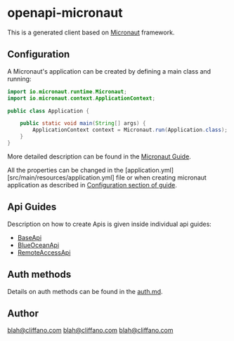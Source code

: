# openapi-micronaut

This is a generated client based on [Micronaut](https://micronaut.io/) framework.

## Configuration

A Micronaut's application can be created by defining a main class and running:
```java
import io.micronaut.runtime.Micronaut;
import io.micronaut.context.ApplicationContext;

public class Application {

    public static void main(String[] args) {
        ApplicationContext context = Micronaut.run(Application.class);
    }
}
```

More detailed description can be found in the [Micronaut Guide](https://docs.micronaut.io/latest/guide/#ideSetup).

All the properties can be changed in the [application.yml][src/main/resources/application.yml] file or when creating micronaut application as described in [Configuration section of guide](https://docs.micronaut.io/latest/guide/#config).

## Api Guides

Description on how to create Apis is given inside individual api guides:

* [BaseApi](docs/apis/BaseApi.md)
* [BlueOceanApi](docs/apis/BlueOceanApi.md)
* [RemoteAccessApi](docs/apis/RemoteAccessApi.md)


## Auth methods

Details on auth methods can be found in the [auth.md](doc/auth.md).

## Author

blah@cliffano.com
blah@cliffano.com
blah@cliffano.com


